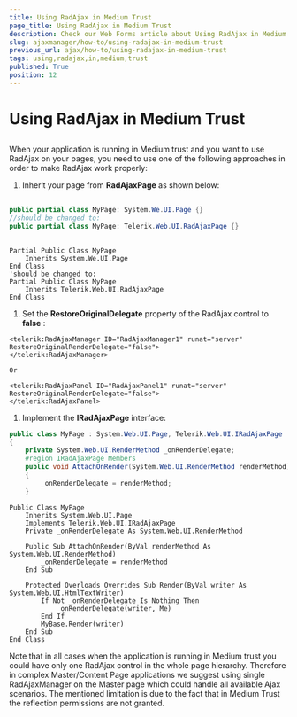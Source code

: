 ```yaml
---
title: Using RadAjax in Medium Trust
page_title: Using RadAjax in Medium Trust
description: Check our Web Forms article about Using RadAjax in Medium Trust.
slug: ajaxmanager/how-to/using-radajax-in-medium-trust
previous_url: ajax/how-to/using-radajax-in-medium-trust
tags: using,radajax,in,medium,trust
published: True
position: 12
---
```


# Using RadAjax in Medium Trust



## 

When your application is running in Medium trust and you want to use RadAjax on your pages, you need to use one of the following approaches in order to make RadAjax work properly:

1. Inherit your page from **RadAjaxPage** as shown below:



````C#
	  
public partial class MyPage: System.We.UI.Page {}
//should be changed to:
public partial class MyPage: Telerik.Web.UI.RadAjaxPage {}
				
````
````VB
Partial Public Class MyPage
	Inherits System.We.UI.Page
End Class
'should be changed to:
Partial Public Class MyPage
	Inherits Telerik.Web.UI.RadAjaxPage
End Class
````


1. Set the **RestoreOriginalDelegate** property of the RadAjax control to **false** :

````ASP.NET
<telerik:RadAjaxManager ID="RadAjaxManager1" runat="server" RestoreOriginalRenderDelegate="false">
</telerik:RadAjaxManager>
	
Or
	
<telerik:RadAjaxPanel ID="RadAjaxPanel1" runat="server" RestoreOriginalRenderDelegate="false">
</telerik:RadAjaxPanel>
````



1. Implement the **IRadAjaxPage** interface:



````C#
public class MyPage : System.Web.UI.Page, Telerik.Web.UI.IRadAjaxPage
{
	private System.Web.UI.RenderMethod _onRenderDelegate;
	#region IRadAjaxPage Members
	public void AttachOnRender(System.Web.UI.RenderMethod renderMethod)
	{
	    _onRenderDelegate = renderMethod;
	}
````
````VB
Public Class MyPage
	Inherits System.Web.UI.Page
	Implements Telerik.Web.UI.IRadAjaxPage
	Private _onRenderDelegate As System.Web.UI.RenderMethod
	
	Public Sub AttachOnRender(ByVal renderMethod As System.Web.UI.RenderMethod)
	    _onRenderDelegate = renderMethod
	End Sub
	
	Protected Overloads Overrides Sub Render(ByVal writer As System.Web.UI.HtmlTextWriter)
	    If Not _onRenderDelegate Is Nothing Then
	        _onRenderDelegate(writer, Me)
	    End If
	    MyBase.Render(writer)
	End Sub
End Class
````


Note that in all cases when the application is running in Medium trust you could have only one RadAjax control in the whole page hierarchy. Therefore in complex Master/Content Page applications we suggest using single RadAjaxManager on the Master page which could handle all available Ajax scenarios. The mentioned limitation is due to the fact that in Medium Trust the reflection permissions are not granted.
